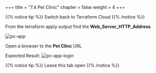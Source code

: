+++
title = "7.4 Pet Clinic"
chapter = false
weight = 4
+++

{{% notice tip %}}
Switch back to Terraform Cloud
{{% /notice %}}


From the terraform apply output find the __Web_Server_HTTP_Address__

![pc-app](/images/lab7/petclinic-url.png)

Open a browser to the __Pet Clinc__ URL

Expected Result:
![pc-app-login](/images/lab7/petclinic-app.png)

{{% notice tip %}}
Leave this tab open
{{% /notice %}}
